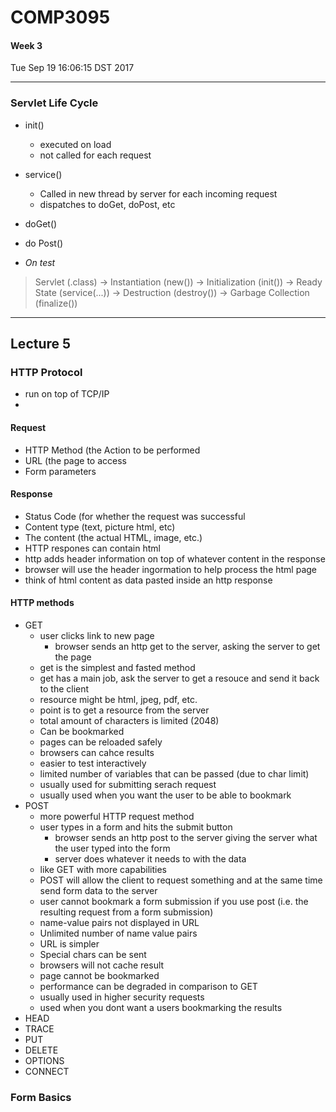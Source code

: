 # COMP3095
#### Week 3
Tue Sep 19 16:06:15 DST 2017

___

### Servlet Life Cycle
- init()
  - executed on load
  - not called for each request
- service()
  - Called in new thread by server for each incoming request
  - dispatches to doGet, doPost, etc
- doGet()
- do Post()


- *On test*
> Servlet (.class) -> Instantiation (new()) -> Initialization (init()) -> Ready State (service(...)) -> Destruction (destroy()) -> Garbage Collection (finalize())
____

## Lecture 5

### HTTP Protocol
- run on top of TCP/IP
-

#### Request
- HTTP Method (the Action to be performed
- URL (the page to access
- Form parameters

#### Response
- Status Code (for whether the request was successful
- Content type (text, picture html, etc)
- The content (the actual HTML, image, etc.)
- HTTP respones can contain html
- http adds header information on top of whatever content in the response
- browser will use the header ingormation to help process the html page
- think of html content as data pasted inside an http response

#### HTTP methods
- GET
  - user clicks link to new page
    - browser sends an http get to the server, asking the server to get the page
  - get is the simplest and fasted method
  - get has a main job, ask the server to get a resouce and send it back to the client
  - resource might be html, jpeg, pdf, etc.
  - point is to get a resource from the server
  - total amount of characters is limited (2048)
  - Can be bookmarked
  - pages can be reloaded safely
  - browsers can cahce results
  - easier to test interactively
  - limited number of variables that can be passed (due to char limit)
  - usually used for submitting serach request
  - usually used when you want the user to be able to bookmark
- POST
  - more powerful HTTP request method
  - user types in a form and hits the submit button
    - browser sends an http post to the server giving the server what the user typed into the form
    - server does whatever it needs to with the data
  - like GET with more capabilities
  - POST will allow the client to request something and at the same time send form data to the server
  - user cannot bookmark a form submission if you use post (i.e. the resulting request from a form submission)
  - name-value pairs not displayed in URL
  - Unlimited number of name value pairs
  - URL is simpler
  - Special chars can be sent
  - browsers will not cache result
  - page cannot be bookmarked
  - performance can be degraded in comparison to GET
  - usually used in higher security requests
  - used when you dont want a users bookmarking the results
- HEAD
- TRACE
- PUT
- DELETE
- OPTIONS
- CONNECT

### Form Basics
